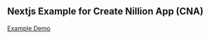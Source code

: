 ## Nextjs Example for Create Nillion App (CNA)
[Example Demo](https://github.com/denymosh/secret_addition)

